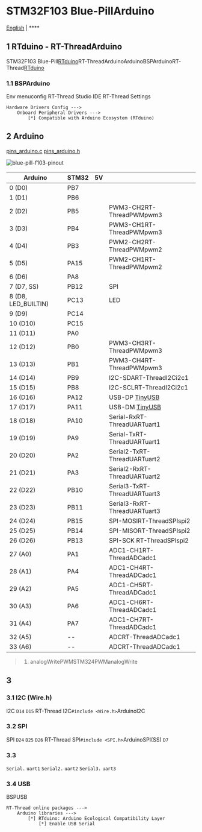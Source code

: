 # STM32F103 Blue-PillArduino

[English](README.md) | ****

## 1 RTduino - RT-ThreadArduino

STM32F103 Blue-Pill[RTduino](https://github.com/RTduino/RTduino)RT-ThreadArduinoArduinoBSPArduinoRT-Thread[RTduino](https://github.com/RTduino/RTduino)

### 1.1 BSPArduino

Env  menuconfig  RT-Thread Studio IDE  RT-Thread Settings

```Kconfig
Hardware Drivers Config --->
    Onboard Peripheral Drivers --->
        [*] Compatible with Arduino Ecosystem (RTduino)
```

## 2 Arduino

 [pins_arduino.c](pins_arduino.c)  [pins_arduino.h](pins_arduino.h)

![blue-pill-f103-pinout](blue-pill-f103-pinout.jpg)

| Arduino         | STM32 | 5V |                                                                         |
| ------------------- | --------- | ---- | ------------------------------------------------------------------------- |
| 0 (D0)              | PB7       |     |                                                                           |
| 1 (D1)              | PB6       |     |                                                                           |
| 2 (D2)              | PB5       |     | PWM3-CH2RT-ThreadPWMpwm3                                       |
| 3 (D3)              | PB4       |     | PWM3-CH1RT-ThreadPWMpwm3                                       |
| 4 (D4)              | PB3       |     | PWM2-CH2RT-ThreadPWMpwm2                                       |
| 5 (D5)              | PA15      |     | PWM2-CH1RT-ThreadPWMpwm2                                       |
| 6 (D6)              | PA8       |     |                                                                           |
| 7 (D7, SS)          | PB12      |     | SPI                                                                 |
| 8 (D8, LED_BUILTIN) | PC13      |     | LED                                                                   |
| 9 (D9)              | PC14      |     |                                                                           |
| 10 (D10)            | PC15      |     |                                                                           |
| 11 (D11)            | PA0       |     |                                                                           |
| 12 (D12)            | PB0       |     | PWM3-CH3RT-ThreadPWMpwm3                                       |
| 13 (D13)            | PB1       |     | PWM3-CH4RT-ThreadPWMpwm3                                       |
| 14 (D14)            | PB9       |     | I2C-SDART-ThreadI2Ci2c1                                      |
| 15 (D15)            | PB8       |     | I2C-SCLRT-ThreadI2Ci2c1                                      |
| 16 (D16)            | PA12      |     | USB-DP [TinyUSB](https://github.com/RT-Thread-packages/tinyusb)  |
| 17 (D17)            | PA11      |     | USB-DM [TinyUSB](https://github.com/RT-Thread-packages/tinyusb)  |
| 18 (D18)            | PA10      |     | Serial-RxRT-ThreadUARTuart1                                    |
| 19 (D19)            | PA9       |     | Serial-TxRT-ThreadUARTuart1                                    |
| 20 (D20)            | PA2       |     | Serial2-TxRT-ThreadUARTuart2                                   |
| 21 (D21)            | PA3       |     | Serial2-RxRT-ThreadUARTuart2                                   |
| 22 (D22)            | PB10      |     | Serial3-TxRT-ThreadUARTuart3                                   |
| 23 (D23)            | PB11      |     | Serial3-RxRT-ThreadUARTuart3                                   |
| 24 (D24)            | PB15      |     | SPI-MOSIRT-ThreadSPIspi2                                       |
| 25 (D25)            | PB14      |     | SPI-MISORT-ThreadSPIspi2                                       |
| 26 (D26)            | PB13      |     | SPI-SCK RT-ThreadSPIspi2                                       |
| 27 (A0)             | PA1       |     | ADC1-CH1RT-ThreadADCadc1                                       |
| 28 (A1)             | PA4       |     | ADC1-CH4RT-ThreadADCadc1                                       |
| 29 (A2)             | PA5       |     | ADC1-CH5RT-ThreadADCadc1                                       |
| 30 (A3)             | PA6       |     | ADC1-CH6RT-ThreadADCadc1                                       |
| 31 (A4)             | PA7       |     | ADC1-CH7RT-ThreadADCadc1                                       |
| 32 (A5)             | --        |      |  ADCRT-ThreadADCadc1                                   |
| 33 (A6)             | --        |      |  ADCRT-ThreadADCadc1                                     |

> 
> 
> 1. analogWritePWMSTM324PWManalogWrite

## 3 

### 3.1 I2C (Wire.h)

I2C `D14`  `D15` RT-Thread I2C`#include <Wire.h>`ArduinoI2C

### 3.2 SPI

SPI `D24` `D25`  `D26` RT-Thread SPI`#include <SPI.h>`ArduinoSPI(SS) `D7`

### 3.3 

 `Serial.`  `uart1`  `Serial2.`  `uart2`  `Serial3.`  `uart3` [](https://github.com/RTduino/RTduino/blob/master/examples/Basic/helloworld.cpp)

### 3.4 USB

BSPUSB[](https://github.com/RTduino/RTduino/tree/master/examples/USBSerial)

```Kconfig
RT-Thread online packages --->
    Arduino libraries --->
        [*] RTduino: Arduino Ecological Compatibility Layer
            [*] Enable USB Serial
```
